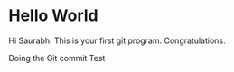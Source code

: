 # Hello World

Hi Saurabh. This is your first git program. 
Congratulations.

Doing the Git commit Test

